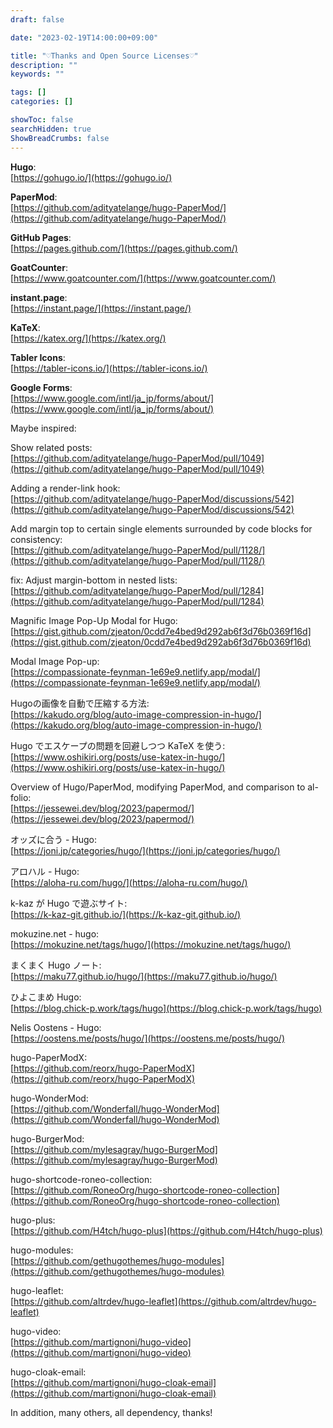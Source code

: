 ```yaml
---
draft: false

date: "2023-02-19T14:00:00+09:00"

title: "♡Thanks and Open Source Licenses♡"
description: ""
keywords: ""

tags: []
categories: []

showToc: false
searchHidden: true
ShowBreadCrumbs: false
---
```


<!-- **Google Analytics**:   -->
<!-- [https://marketingplatform.google.com/about/analytics/](https://marketingplatform.google.com/about/analytics/)   -->

**Hugo**:  
[https://gohugo.io/](https://gohugo.io/)  

**PaperMod**:  
[https://github.com/adityatelange/hugo-PaperMod/](https://github.com/adityatelange/hugo-PaperMod/)  

**GitHub Pages**:  
[https://pages.github.com/](https://pages.github.com/)  

**GoatCounter**:  
[https://www.goatcounter.com/](https://www.goatcounter.com/)  

**instant.page**:  
[https://instant.page/](https://instant.page/)  

**KaTeX**:  
[https://katex.org/](https://katex.org/)  

**Tabler Icons**:  
[https://tabler-icons.io/](https://tabler-icons.io/)  

**Google Forms**:  
[https://www.google.com/intl/ja_jp/forms/about/](https://www.google.com/intl/ja_jp/forms/about/)  

Maybe inspired:

Show related posts:  
[https://github.com/adityatelange/hugo-PaperMod/pull/1049](https://github.com/adityatelange/hugo-PaperMod/pull/1049)  

Adding a render-link hook:  
[https://github.com/adityatelange/hugo-PaperMod/discussions/542](https://github.com/adityatelange/hugo-PaperMod/discussions/542)  

Add margin top to certain single elements surrounded by code blocks for consistency:  
[https://github.com/adityatelange/hugo-PaperMod/pull/1128/](https://github.com/adityatelange/hugo-PaperMod/pull/1128/)  

fix: Adjust margin-bottom in nested lists:  
[https://github.com/adityatelange/hugo-PaperMod/pull/1284](https://github.com/adityatelange/hugo-PaperMod/pull/1284)  

Magnific Image Pop-Up Modal for Hugo:  
[https://gist.github.com/zjeaton/0cdd7e4bed9d292ab6f3d76b0369f16d](https://gist.github.com/zjeaton/0cdd7e4bed9d292ab6f3d76b0369f16d)  

Modal Image Pop-up:  
[https://compassionate-feynman-1e69e9.netlify.app/modal/](https://compassionate-feynman-1e69e9.netlify.app/modal/)  

Hugoの画像を自動で圧縮する方法:  
[https://kakudo.org/blog/auto-image-compression-in-hugo/](https://kakudo.org/blog/auto-image-compression-in-hugo/)  

Hugo でエスケープの問題を回避しつつ KaTeX を使う:  
[https://www.oshikiri.org/posts/use-katex-in-hugo/](https://www.oshikiri.org/posts/use-katex-in-hugo/)  

Overview of Hugo/PaperMod, modifying PaperMod, and comparison to al-folio:  
[https://jessewei.dev/blog/2023/papermod/](https://jessewei.dev/blog/2023/papermod/)  

オッズに合う - Hugo:  
[https://joni.jp/categories/hugo/](https://joni.jp/categories/hugo/)  

アロハル - Hugo:  
[https://aloha-ru.com/hugo/](https://aloha-ru.com/hugo/)  

k-kaz が Hugo で遊ぶサイト:  
[https://k-kaz-git.github.io/](https://k-kaz-git.github.io/)  

mokuzine.net - hugo:  
[https://mokuzine.net/tags/hugo/](https://mokuzine.net/tags/hugo/)  

まくまく Hugo ノート:  
[https://maku77.github.io/hugo/](https://maku77.github.io/hugo/)  

ひよこまめ Hugo:  
[https://blog.chick-p.work/tags/hugo](https://blog.chick-p.work/tags/hugo)  

Nelis Oostens - Hugo:  
[https://oostens.me/posts/hugo/](https://oostens.me/posts/hugo/)  

hugo-PaperModX:  
[https://github.com/reorx/hugo-PaperModX](https://github.com/reorx/hugo-PaperModX)  

hugo-WonderMod:  
[https://github.com/Wonderfall/hugo-WonderMod](https://github.com/Wonderfall/hugo-WonderMod)  

hugo-BurgerMod:  
[https://github.com/mylesagray/hugo-BurgerMod](https://github.com/mylesagray/hugo-BurgerMod)  

hugo-shortcode-roneo-collection:  
[https://github.com/RoneoOrg/hugo-shortcode-roneo-collection](https://github.com/RoneoOrg/hugo-shortcode-roneo-collection)  

hugo-plus:  
[https://github.com/H4tch/hugo-plus](https://github.com/H4tch/hugo-plus)  

hugo-modules:  
[https://github.com/gethugothemes/hugo-modules](https://github.com/gethugothemes/hugo-modules)  

hugo-leaflet:  
[https://github.com/altrdev/hugo-leaflet](https://github.com/altrdev/hugo-leaflet)  

hugo-video:  
[https://github.com/martignoni/hugo-video](https://github.com/martignoni/hugo-video)  

hugo-cloak-email:  
[https://github.com/martignoni/hugo-cloak-email](https://github.com/martignoni/hugo-cloak-email)  

In addition, many others, all dependency, thanks!  
